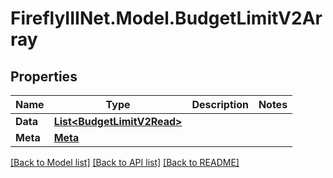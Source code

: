 # FireflyIIINet.Model.BudgetLimitV2Array

## Properties

Name | Type | Description | Notes
------------ | ------------- | ------------- | -------------
**Data** | [**List&lt;BudgetLimitV2Read&gt;**](BudgetLimitV2Read.md) |  | 
**Meta** | [**Meta**](Meta.md) |  | 

[[Back to Model list]](../README.md#documentation-for-models) [[Back to API list]](../README.md#documentation-for-api-endpoints) [[Back to README]](../README.md)

